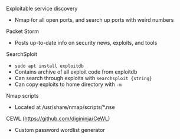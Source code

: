 <p>Exploitable service discovery</p>
<ul>
<li>Nmap for all open ports, and search up ports with weird numbers</li>
</ul>
<p>Packet Storm</p>
<ul>
<li>Posts up-to-date info on security news, exploits, and tools</li>
</ul>
<p>SearchSploit</p>
<ul>
<li><code>sudo apt install exploitdb</code></li>
<li>Contains archive of all exploit code from exploitdb</li>
<li>Can search through exploits with <code>searchsploit {string}</code></li>
<li>Can copy exploits to home directory with <code>-m</code></li>
</ul>
<p>Nmap scripts</p>
<ul>
<li>Located at /usr/share/nmap/scripts/*.nse</li>
</ul>
<p>CEWL (<a href="https://github.com/digininja/CeWL">https://github.com/digininja/CeWL</a>)</p>
<ul>
<li>Custom password wordlist generator</li>
</ul>
